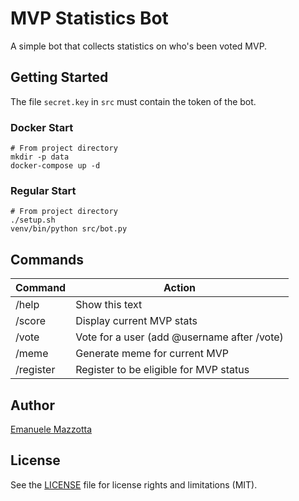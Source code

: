 # MVP Statistics Bot

A simple bot that collects statistics on who's been voted MVP.

## Getting Started

The file `secret.key` in `src` must contain the token of the bot.

### Docker Start

```
# From project directory
mkdir -p data
docker-compose up -d
```

### Regular Start

```
# From project directory
./setup.sh
venv/bin/python src/bot.py
```

## Commands

|Command|Action|
|---|---|
|/help|Show this text|
|/score|Display current MVP stats|
|/vote|Vote for a user (add @username after /vote)|
|/meme|Generate meme for current MVP|
|/register|Register to be eligible for MVP status|

## Author

[Emanuele Mazzotta](mailto:hello@mazzotta.me?subject=MVP%20Statistics%20Bot&body=Hi%20Emanuele!%0A%0AMESSAGE_HERE%0A%0AReagards%20MYNAME_HERE)

## License

See the [LICENSE](LICENSE.md) file for license rights and limitations (MIT).
